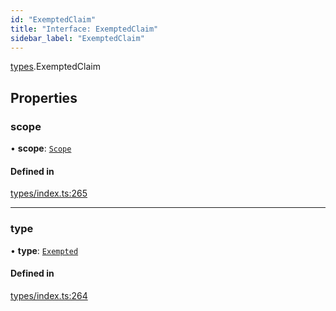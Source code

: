 ```yaml
---
id: "ExemptedClaim"
title: "Interface: ExemptedClaim"
sidebar_label: "ExemptedClaim"
---
```


[types](../../../modules/Types/Types.md).ExemptedClaim

## Properties

### scope

• **scope**: [`Scope`](../Scope/Scope.md)

#### Defined in

[types/index.ts:265](https://github.com/PolymeshAssociation/polymesh-sdk/blob/d4e2c127f/src/types/index.ts#L265)

___

### type

• **type**: [`Exempted`](../../../enums/Types/ClaimType/ClaimType.md#exempted)

#### Defined in

[types/index.ts:264](https://github.com/PolymeshAssociation/polymesh-sdk/blob/d4e2c127f/src/types/index.ts#L264)
